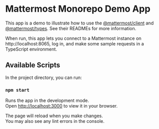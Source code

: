 # Mattermost Monorepo Demo App

This app is a demo to illustrate how to use the [@mattermost/client](https://www.npmjs.com/package/@mattermost/client) and [@mattermost/types](https://www.npmjs.com/package/@mattermost/types). See their READMEs for more information.

When run, this app lets you connect to a Mattermost instance on http://localhost:8065, log in, and make some sample requests in a TypeScript environment.
## Available Scripts

In the project directory, you can run:
### `npm start`

Runs the app in the development mode.\
Open [http://localhost:3000](http://localhost:3000) to view it in your browser.

The page will reload when you make changes.\
You may also see any lint errors in the console.
